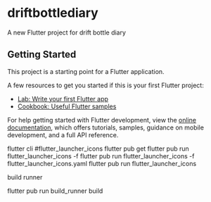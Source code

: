 # driftbottlediary

A new Flutter project for drift bottle diary

## Getting Started

This project is a starting point for a Flutter application.

A few resources to get you started if this is your first Flutter project:

- [Lab: Write your first Flutter app](https://docs.flutter.dev/get-started/codelab)
- [Cookbook: Useful Flutter samples](https://docs.flutter.dev/cookbook)

For help getting started with Flutter development, view the
[online documentation](https://docs.flutter.dev/), which offers tutorials,
samples, guidance on mobile development, and a full API reference.


flutter cli
#flutter_launcher_icons
flutter pub get
flutter pub run flutter_launcher_icons -f <your config file name here>
flutter pub run flutter_launcher_icons -f flutter_launcher_icons.yaml
flutter pub run flutter_launcher_icons

build runner

flutter pub run  build_runner build


